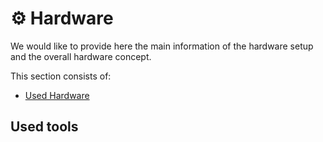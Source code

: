 # :gear: Hardware

We would like to provide here the main information of the hardware setup and the overall hardware concept.

This section consists of:

* [Used Hardware](./usedHardware.md)

## Used tools